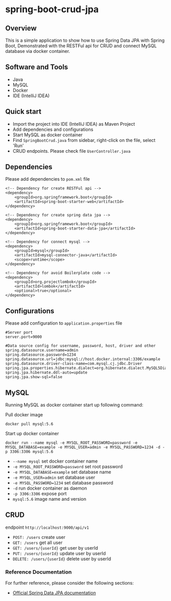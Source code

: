 # spring-boot-crud-jpa

## Overview
This is a simple application to show how to use Spring Data JPA with Spring Boot, Demonstrated with the RESTFul api for CRUD and connect MySQL database via docker container.

## Software and Tools
- Java
- MySQL
- Docker
- IDE (IntelliJ IDEA)

## Quick start
* Import the project into IDE (IntelliJ IDEA) as Maven Project
* Add dependencies and configurations
* Start MySQL as docker container
* Find `SpringBootCrud.java` from sidebar, right-click on the file, select 'Run'
* CRUD endpoints. Please check file `UserController.java`

## Dependencies
Please add dependencies to `pom.xml` file
```
<!-- Dependency for create RESTFul api -->
<dependency>
    <groupId>org.springframework.boot</groupId>
    <artifactId>spring-boot-starter-web</artifactId>
</dependency>

<!-- Dependency for create spring data jpa -->
<dependency>
    <groupId>org.springframework.boot</groupId>
    <artifactId>spring-boot-starter-data-jpa</artifactId>
</dependency>

<!-- Dependency for connect mysql -->
<dependency>
    <groupId>mysql</groupId>
    <artifactId>mysql-connector-java</artifactId>
    <scope>runtime</scope>
</dependency>

<!-- Dependency for avoid Boilerplate code -->
<dependency>
    <groupId>org.projectlombok</groupId>
    <artifactId>lombok</artifactId>
    <optional>true</optional>
</dependency>
```

## Configurations
Please add configuration to `application.properties` file
```
#Server port
server.port=9000

#Data source config for username, password, host, driver and other
spring.datasource.username=admin
spring.datasource.password=1234
spring.datasource.url=jdbc:mysql://host.docker.internal:3306/example
spring.datasource.driver-class-name=com.mysql.cj.jdbc.Driver
spring.jpa.properties.hibernate.dialect=org.hibernate.dialect.MySQL5Dialect
spring.jpa.hibernate.ddl-auto=update
spring.jpa.show-sql=false
```

## MySQL
Running MySQL as docker container start up following command:

Pull docker image
```
docker pull mysql:5.6
```

Start up docker container
```
docker run --name mysql -e MYSQL_ROOT_PASSWORD=password -e MYSQL_DATABASE=example -e MYSQL_USER=admin -e MYSQL_PASSWORD=1234 -d -p 3306:3306 mysql:5.6
```
* `--name mysql` set docker container name
* `-e MYSQL_ROOT_PASSWORD=password` set root password
* `-e MYSQL_DATABASE=example` set database name
* `-e MYSQL_USER=admin` set database user
* `-e MYSQL_PASSWORD=1234` set database password
* `-d` run docker container as daemon
* `-p 3306:3306` expose port
* `mysql:5.6` image name and version

## CRUD
endpoint `http://localhost:9000/api/v1`
* `POST: /users` create user
* `GET: /users` get all user
* `GET: /users/{userId}` get user by userId
* `PUT: /users/{userId}` update user by userId
* `DELETE: /users/{userId}` delete user by userId

### Reference Documentation
For further reference, please consider the following sections:

* [Official Spring Data JPA documentation](https://github.com/spring-projects/spring-data-jpa)

